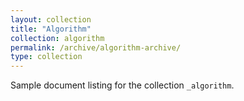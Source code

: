 ```yaml
---
layout: collection
title: "Algorithm"
collection: algorithm
permalink: /archive/algorithm-archive/
type: collection
---
```


Sample document listing for the collection `_algorithm`.